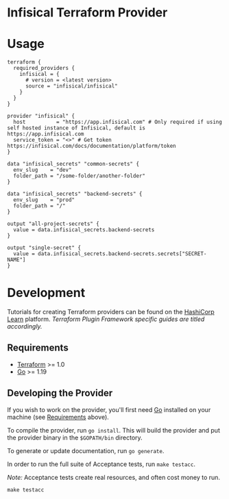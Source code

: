 # Infisical Terraform Provider 

# Usage 

```
terraform {
  required_providers {
    infisical = {
      # version = <latest version>
      source = "infisical/infisical"
    }
  }
}

provider "infisical" {
  host          = "https://app.infisical.com" # Only required if using self hosted instance of Infisical, default is https://app.infisical.com
  service_token = "<>" # Get token https://infisical.com/docs/documentation/platform/token
}

data "infisical_secrets" "common-secrets" {
  env_slug    = "dev"
  folder_path = "/some-folder/another-folder"
}

data "infisical_secrets" "backend-secrets" {
  env_slug    = "prod"
  folder_path = "/"
}

output "all-project-secrets" {
  value = data.infisical_secrets.backend-secrets
}

output "single-secret" {
  value = data.infisical_secrets.backend-secrets.secrets["SECRET-NAME"]
}

```

# Development  
Tutorials for creating Terraform providers can be found on the [HashiCorp Learn](https://learn.hashicorp.com/collections/terraform/providers-plugin-framework) platform. _Terraform Plugin Framework specific guides are titled accordingly._

## Requirements

- [Terraform](https://www.terraform.io/downloads.html) >= 1.0
- [Go](https://golang.org/doc/install) >= 1.19

## Developing the Provider

If you wish to work on the provider, you'll first need [Go](http://www.golang.org) installed on your machine (see [Requirements](#requirements) above).

To compile the provider, run `go install`. This will build the provider and put the provider binary in the `$GOPATH/bin` directory.

To generate or update documentation, run `go generate`.

In order to run the full suite of Acceptance tests, run `make testacc`.

*Note:* Acceptance tests create real resources, and often cost money to run.

```shell
make testacc
```
